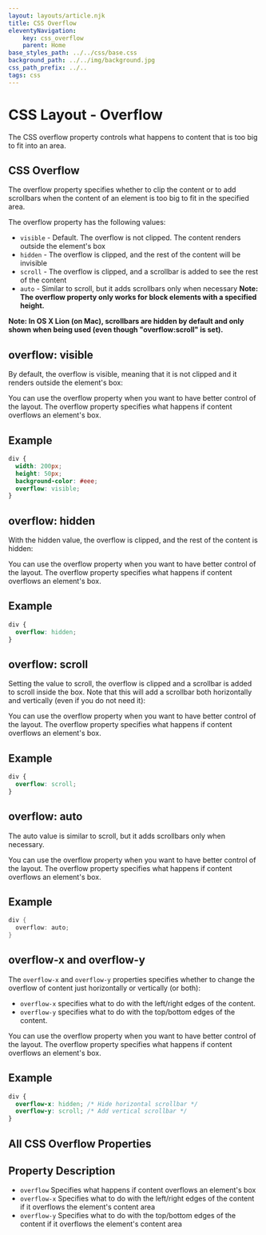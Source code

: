 ```yaml
---
layout: layouts/article.njk
title: CSS Overflow
eleventyNavigation:
    key: css_overflow
    parent: Home
base_styles_path: ../../css/base.css
background_path: ../../img/background.jpg
css_path_prefix: ../..
tags: css
---
```

# CSS Layout - Overflow
The CSS overflow property controls what happens to content that is too big to fit into an area.


## CSS Overflow
The overflow property specifies whether to clip the content or to add scrollbars when the content of an element is too big to fit in the specified area.

The overflow property has the following values:

* `visible` - Default. The overflow is not clipped. The content renders outside the element's box
* `hidden` - The overflow is clipped, and the rest of the content will be invisible
* `scroll` - The overflow is clipped, and a scrollbar is added to see the rest of the content
* `auto` - Similar to scroll, but it adds scrollbars only when necessary
<strong>Note: The overflow property only works for block elements with a specified height.</strong>

<strong>Note: In OS X Lion (on Mac), scrollbars are hidden by default and only shown when being used (even though "overflow:scroll" is set).</strong>

## overflow: visible
By default, the overflow is visible, meaning that it is not clipped and it renders outside the element's box:

You can use the overflow property when you want to have better control of the layout. The overflow property specifies what happens if content overflows an element's box.
## Example
```css
div {
  width: 200px;
  height: 50px;
  background-color: #eee;
  overflow: visible;
}
```
## overflow: hidden
With the hidden value, the overflow is clipped, and the rest of the content is hidden:

You can use the overflow property when you want to have better control of the layout. The overflow property specifies what happens if content overflows an element's box.
## Example
```css
div {
  overflow: hidden;
}
```
## overflow: scroll
Setting the value to scroll, the overflow is clipped and a scrollbar is added to scroll inside the box. Note that this will add a scrollbar both horizontally and vertically (even if you do not need it):

You can use the overflow property when you want to have better control of the layout. The overflow property specifies what happens if content overflows an element's box.
## Example
```css
div {
  overflow: scroll;
}
```
## overflow: auto
The auto value is similar to scroll, but it adds scrollbars only when necessary.

You can use the overflow property when you want to have better control of the layout. The overflow property specifies what happens if content overflows an element's box.
## Example
```cs
div {
  overflow: auto;
}
```
## overflow-x and overflow-y
The `overflow-x` and `overflow-y` properties specifies whether to change the overflow of content just horizontally or vertically (or both):

* `overflow-x` specifies what to do with the left/right edges of the content.
* `overflow-y` specifies what to do with the top/bottom edges of the content.

You can use the overflow property when you want to have better control of the layout. The overflow property specifies what happens if content overflows an element's box.
## Example
```css
div {
  overflow-x: hidden; /* Hide horizontal scrollbar */
  overflow-y: scroll; /* Add vertical scrollbar */
}
```
## All CSS Overflow Properties
## Property	Description
* `overflow`	Specifies what happens if content overflows an element's box
* `overflow-x`	Specifies what to do with the left/right edges of the content if it overflows the element's content area
* `overflow-y`	Specifies what to do with the top/bottom edges of the content if it overflows the element's content area
